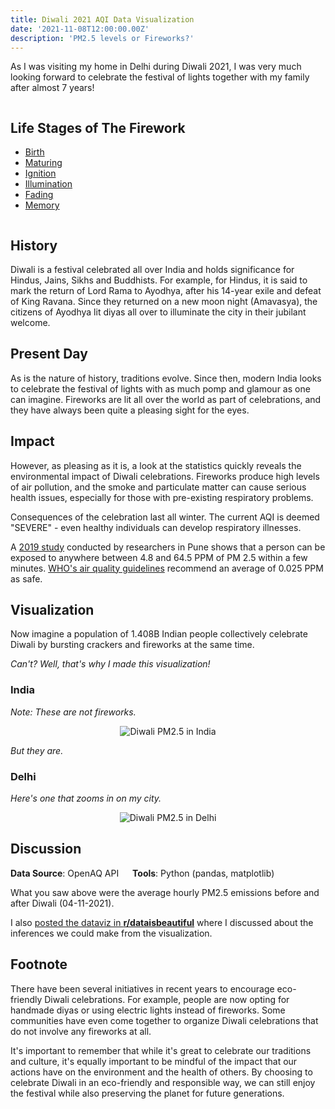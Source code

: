```yaml
---
title: Diwali 2021 AQI Data Visualization
date: '2021-11-08T12:00:00.00Z'
description: 'PM2.5 levels or Fireworks?'
---
```


As I was visiting my home in Delhi during Diwali 2021, I was very much looking forward
to celebrate the festival of lights together with my family after almost 7 years!

```
```
## Life Stages of The Firework

- <a href="#history">Birth</a>
- <a href="#present-day">Maturing</a>
- <a href="#impact">Ignition</a>
- <a href="#visualization">Illumination</a>
- <a href="#discussion">Fading</a>
- <a href="#footnote">Memory</a>

```
```

## History
Diwali is a festival celebrated all over India and holds significance for Hindus, Jains,
Sikhs and Buddhists. For example, for Hindus, it is said to mark the return of Lord Rama to
Ayodhya, after his 14-year exile and defeat of King Ravana. Since they returned on
a new moon night (Amavasya), the citizens of Ayodhya lit diyas all over to illuminate the
city in their jubilant welcome. 

## Present Day
As is the nature of history, traditions evolve. Since then, modern India looks to
celebrate the festival of lights with as much pomp and glamour as one can imagine. Fireworks
are lit all over the world as part of celebrations, and they have always been quite
a pleasing sight for the eyes. 

## Impact
However, as pleasing as it is, a look at the statistics quickly reveals the environmental impact
of Diwali celebrations. Fireworks produce high levels of air pollution, and the smoke and
particulate matter can cause serious health issues, especially for those with pre-existing
respiratory problems.

Consequences of the celebration last all winter. The current AQI is deemed "SEVERE" - even 
healthy individuals can develop respiratory illnesses.

A [2019 study](https://www.ncbi.nlm.nih.gov/pmc/articles/PMC6625239/) conducted by
researchers in Pune shows that a person can be exposed to anywhere between 4.8 and
64.5 PPM of PM 2.5 within a few minutes. 
[WHO's air quality guidelines](https://en.wikipedia.org/wiki/Air_quality_guideline)
recommend an average of 0.025 PPM as safe.

## Visualization
Now imagine a population of 1.408B Indian people collectively celebrate Diwali by bursting
crackers and fireworks at the same time. 

_Can't? Well, that's why I made this visualization!_ 

### India
_Note: These are not fireworks._

<p align="center">
  <img src="https://i.redd.it/mm3r1dyboyx71.gif" alt="Diwali PM2.5 in India"/>
</p>

_But they are._

### Delhi
_Here's one that zooms in on my city._
<p align="center">
  <img src="https://i.redd.it/tixxtw94zwka1.gif" alt="Diwali PM2.5 in Delhi"/>
</p>

## Discussion

**Data Source**: OpenAQ API &emsp; **Tools**: Python (pandas, matplotlib)

What you saw above were the average hourly PM2.5 emissions before and after Diwali (04-11-2021).

I also [posted the dataviz in **r/dataisbeautiful**](https://www.reddit.com/r/dataisbeautiful/comments/qnyfng/oc_diwali_2021_in_india_pm25_levels_or_fireworks/) where I discussed about the inferences
we could make from the visualization.

## Footnote
There have been several initiatives in recent years to encourage eco-friendly Diwali celebrations. 
For example, people are now opting for handmade diyas or using electric lights instead of fireworks. 
Some communities have even come together to organize Diwali celebrations that do not involve any fireworks at all.

It's important to remember that while it's great to celebrate our traditions and culture, it's equally 
important to be mindful of the impact that our actions have on the environment and the health of others. 
By choosing to celebrate Diwali in an eco-friendly and responsible way, we can still enjoy the 
festival while also preserving the planet for future generations.
